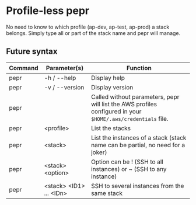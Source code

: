 # Profile-less pepr
No need to know to which profile (ap-dev, ap-test, ap-prod) a stack belongs. Simply type all or part of the stack name and pepr will manage.
## Future syntax
| Command | Parameter(s) | Function |
| ------- | ------------ | -------- |
| pepr    | -h / --help  | Display help |
| pepr    | -v / --version | Display version |
| pepr    |              | Called without parameters, pepr will list the AWS profiles configured in your `$HOME/.aws/credentials` file. |
| pepr    | <profile\>   | List the stacks         |
| pepr    | <stack\> | List the instances of a stack (stack name can be partial, no need for a joker) |
| pepr    | <stack\> <option\> | Option can be \! (SSH to all instances) or \~ (SSH to any instance) |
| pepr    | <stack\> <ID1\> ... <IDn\> | SSH to several instances from the same stack | 
